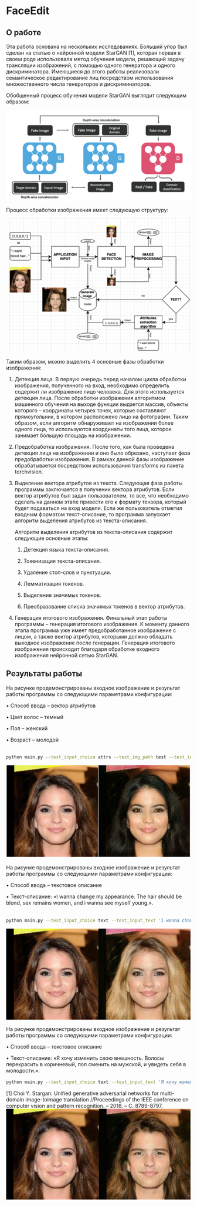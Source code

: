 # FaceEdit

## О работе

Эта работа основана на нескольких исследованиях. Больший упор был сделан на статью о нейронной модели StarGAN [1], которая первая в своем роде использовала метод обучения модели, решающий задачу трансляции изображений, с помощью одного генератора и одного дискриминатора. Имеющиеся до этого работы реализовали семантическое редактирование лиц посредством использования множественного числа генераторов и дискриминаторов.

Обобщенный процесс обучения модели StarGAN выглядит следующим образом:


![Alt text](https://github.com/AverichkinaVictoria/FaceEdit/blob/dev/Screenshots/4.png)


Процесс обработки изображения имеет следующую структуру:


![Alt text](https://github.com/AverichkinaVictoria/FaceEdit/blob/dev/Screenshots/5.png)


Таким образом, можно выделить 4 основные фазы обработки изображения:

1. Детекция лица.
   В первую очередь перед началом цикла обработки изображения, полученного на вход, необходимо определить содержит ли изображение лицо человека. Для этого используется детекция лица. После обработки изображения алгоритмом машинного обучения на выходе функции выдается массив, объекты которого – координаты четырех точек, которые составляют прямоугольник, в котором расположено лицо на фотографии. Таким образом, если алгоритм обнаруживает на изображении более одного лица, то используются координаты того лица, которое занимает бóльшую площадь на изображении.

2. Предобработка изображения.
   После того, как была проведена детекция лица на изображении и оно было обрезано, наступает фаза предобработки изображения. В рамках данной фазы изображение обрабатывается посредством использования transforms из пакета torchvision.

3. Выделение вектора атрибутов из текста.
   Следующая фаза работы программы заключается в получении вектора атрибутов. Если вектор атрибутов был задан пользователем, то все, что необходимо сделать на данном этапе привести его к формату тензора, который будет подаваться на вход модели. Если же пользователь отметил входным форматом текст-описание, то программа запускает алгоритм выделения атрибутов из текста-описания.
   
   Алгоритм выделения атрибутов из текста-описания содержит следующие основные этапы:
   
   1. Детекция языка текста-описания.
   
   2. Токенизация текста-описания.
   
   3. Удаление стоп-слов и пунктуации.
   
   4. Лемматизация токенов.
   
   5. Выделение значимых токенов.
   
   6. Преобразование списка значимых токенов в вектор атрибутов.

4. Генерация итогового изображения.
   Финальный этап работы программы – генерация итогового изображения. К моменту данного этапа программа уже имеет предобработанное изображение с лицом, а также вектор атрибутов, которыми должно обладать выходное изображение после генерации.
Генерация итогового изображения происходит благодаря обработке входного изображения нейронной сетью StarGAN.

## Результаты работы
 
На рисунке продемонстрированы входное изображение и результат работы программы со следующими параметрами конфигурации:

•	Способ ввода – вектор атрибутов

•	Цвет волос – темный

•	Пол – женский

•	Возраст – молодой


```bash

python main.py --test_input_choice attrs --test_img_path test --test_img_name test.jpg --test_img_attrs 1 0 0 0 1

```



![Alt text](https://github.com/AverichkinaVictoria/FaceEdit/blob/dev/Screenshots/1.png)


 
На рисунке продемонстрированы входное изображение и результат работы программы со следующими параметрами конфигурации:

•	Способ ввода – текстовое описание

•	Текст-описание: «I wanna change my appearance. The hair should be blond, sex remains women, and i wanna see myself young.». 

```bash

python main.py --test_input_choice text --test_input_text 'I wanna change my appearance. The hair should be blond, sex remains women, and i wanna see myself young.' --test_img_path test --test_img_name test.jpg

```

![Alt text](https://github.com/AverichkinaVictoria/FaceEdit/blob/dev/Screenshots/2.png)



На рисунке продемонстрированы входное изображение и результат работы программы со следующими параметрами конфигурации:

•	Способ ввода – текстовое описание

•	Текст-описание: «Я хочу изменить свою внешность. Волосы перекрасить в коричневый, пол сменить на мужской, и увидеть себя в молодости.».

```bash
python main.py --test_input_choice text --test_input_text 'Я хочу изменить свою внешность. Волосы перекрасить в коричневый, пол сменить на мужской, и увидеть себя в молодости.' --test_img_path test --test_img_name test.jpg

```


[1] Choi Y. Stargan: Unified generative adversarial networks for multi-domain image-toimage translation //Proceedings of the IEEE conference on computer vision and pattern recognition. – 2018. – С. 8789-8797.
![Alt text](https://github.com/AverichkinaVictoria/FaceEdit/blob/dev/Screenshots/3.png)

